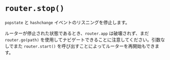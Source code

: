 # `router.stop()`

`popstate` と `hashchange` イベントのリスニングを停止します。

ルーターが停止された状態であるとき、`router.app` は破壊されず、まだ `router.go(path)` を使用してナビゲートできることに注意してください。引数なしでまた `router.start()` を呼び出すことによってルーターを再開始もできます。
